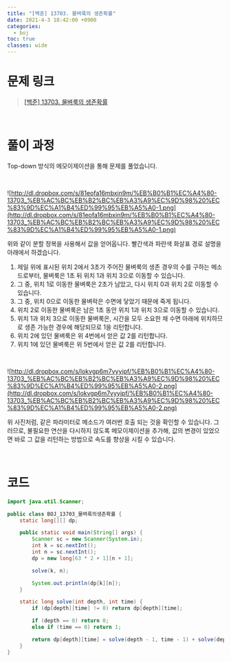```yaml
---
title: "[백준] 13703. 물벼룩의 생존확률"
date: 2021-4-3 18:42:00 +0900
categories:
  - boj
toc: true
classes: wide
---
```


# 문제 링크

> [[백준] 13703. 물벼룩의 생존확률](https://www.acmicpc.net/problem/13703)

<br>

# 풀이 과정

Top-down 방식의 메모이제이션을 통해 문제를 풀었습니다.

<br>

![http://dl.dropbox.com/s/81eofa16mbxin9m/%EB%B0%B1%EC%A4%80-13703_%EB%AC%BC%EB%B2%BC%EB%A3%A9%EC%9D%98%20%EC%83%9D%EC%A1%B4%ED%99%95%EB%A5%A0-1.png](http://dl.dropbox.com/s/81eofa16mbxin9m/%EB%B0%B1%EC%A4%80-13703_%EB%AC%BC%EB%B2%BC%EB%A3%A9%EC%9D%98%20%EC%83%9D%EC%A1%B4%ED%99%95%EB%A5%A0-1.png)

위와 같이 분할 정복을 사용해서 값을 얻어옵니다. 빨간색과 파란색 화살표 경로 설명을 아래에서 하겠습니다.

1. 제일 위에 표시된 위치 2에서 3초가 주어진 물벼룩의 생존 경우의 수를 구하는 메소드로부터, 물벼룩은 1초 뒤 위치 1과 위치 3으로 이동할 수 있습니다.
2. 그 중, 위치 1로 이동한 물벼룩은 2초가 남았고, 다시 위치 0과 위치 2로 이동할 수 있습니다.
3. 그 중, 위치 0으로 이동한 물벼락은 수면에 닿았기 때문에 죽게 됩니다.
4. 위치 2로 이동한 물벼룩은 남은 1초 동안 위치 1과 위치 3으로 이동할 수 있습니다.
5. 위치 1과 위치 3으로 이동한 물벼룩은, 시간을 모두 소요한 채 수면 아래에 위치하므로 생존 가능한 경우에 해당되므로 1을 리턴합니다.
6. 위치 2에 있던 물벼룩은 위 4번에서 얻은 값 2를 리턴합니다.
7. 위치 1에 있던 물벼룩은 위 5번에서 얻은 값 2를 리턴합니다.

<br>

![http://dl.dropbox.com/s/lokvgp6m7vyyipf/%EB%B0%B1%EC%A4%80-13703_%EB%AC%BC%EB%B2%BC%EB%A3%A9%EC%9D%98%20%EC%83%9D%EC%A1%B4%ED%99%95%EB%A5%A0-2.png](http://dl.dropbox.com/s/lokvgp6m7vyyipf/%EB%B0%B1%EC%A4%80-13703_%EB%AC%BC%EB%B2%BC%EB%A3%A9%EC%9D%98%20%EC%83%9D%EC%A1%B4%ED%99%95%EB%A5%A0-2.png)

위 사진처럼, 같은 파라미터로 메소드가 여러번 호출 되는 것을 확인할 수 있습니다. 그러므로, 불필요한 연산을 다시하지 않도록 메모이제이션을 추가해, 값의 변경이 있었으면 바로 그 값을 리턴하는 방법으로 속도를 향상을 시킬 수 있습니다.

<br>

# 코드

```java
import java.util.Scanner;

public class BOJ_13703_물벼룩의생존확률 {
    static long[][] dp;

    public static void main(String[] args) {
        Scanner sc = new Scanner(System.in);
        int k = sc.nextInt();
        int n = sc.nextInt();
        dp = new long[63 * 2 + 1][n + 1];

        solve(k, n);

        System.out.println(dp[k][n]);
    }

    static long solve(int depth, int time) {
        if (dp[depth][time] != 0) return dp[depth][time];

        if (depth == 0) return 0;
        else if (time == 0) return 1;

        return dp[depth][time] = solve(depth - 1, time - 1) + solve(depth + 1, time - 1);
    }
}
```
